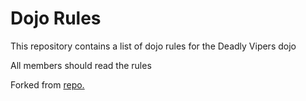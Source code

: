 Dojo Rules
==========

This repository contains a list of dojo rules for the Deadly Vipers dojo

All members should read the rules

Forked from [repo.](https://github.com/deadlyvipers)
